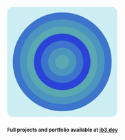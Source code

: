 <a href="https://github.com/jb3/fractal"><img width="256px" src="fractal-20251031-174146.png"/></a>

<sub>**Full projects and portfolio available at [jb3.dev](https://jb3.dev/)**</sub>
